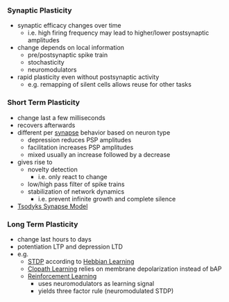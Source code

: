 ### Synaptic Plasticity
+ synaptic efficacy changes over time 
	+ i.e. high firing frequency may lead to higher/lower postsynaptic amplitudes
+ change depends on local information
	+ pre/postsynaptic spike train
	+ stochasticity
	+ neuromodulators
+ rapid plasticity even without postsynaptic activity
	+ e.g. remapping of silent cells allows reuse for other tasks
### Short Term Plasticity
+ change last a few milliseconds
+ recovers afterwards
+ different per [synapse](Synapses.md) behavior based on neuron type
	+ depression reduces PSP amplitudes
	+ facilitation increases PSP amplitudes
	+ mixed usually an increase followed by a decrease
+ gives rise to
	+ novelty detection
		+ i.e. only react to change
	+ low/high pass filter of spike trains
	+ stabilization of network dynamics
		+ i.e. prevent infinite growth and complete silence
+ [Tsodyks Synapse Model](../Brain%20Models/Tsodyks%20Synapse%20Model.md)
### Long Term Plasticity
+ change last hours to days
+ potentiation LTP and depression LTD
+ e.g. 
	+ [STDP](Spike-Timing%20Dependent%20Plasticity.md) according to [Hebbian Learning](Hebbian%20Learning.md)
	+ [Clopath Learning](Clopath%20Learning.md) relies on membrane depolarization instead of bAP
	+ [Reinforcement Learning](Reinforcement%20Learning%20in%20the%20Brain.md)
		+ uses neuromodulators as learning signal
		+ yields three factor rule (neuromodulated STDP)